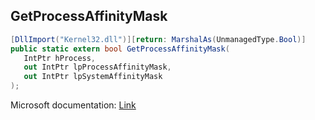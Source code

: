 ## GetProcessAffinityMask

```csharp
[DllImport("Kernel32.dll")][return: MarshalAs(UnmanagedType.Bool)]
public static extern bool GetProcessAffinityMask(
   IntPtr hProcess,
   out IntPtr lpProcessAffinityMask,
   out IntPtr lpSystemAffinityMask
);
```

Microsoft documentation: [Link](https://learn.microsoft.com/en-us/windows/win32/api/winbase/nf-winbase-getprocessaffinitymask)

